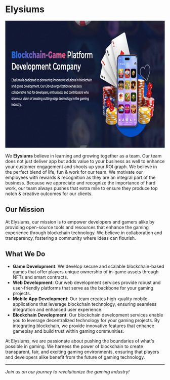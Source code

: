 # Elysiums

<img src="./hero.png" alt="logo" height="400" width="100%">

We **Elysiums** believe in learning and growing together as a team. Our team does not just deliver app but adds value to your business as well to enhance your customer engagement and shoots up your ROI graph. We believe in the perfect blend of life, fun & work for our team. We motivate our employees with rewards & recognition as they are an integral part of the business. Because we appreciate and recognize the importance of hard work, our team always pushes that extra mile to ensure they produce top notch & creative outcomes for our clients.

## Our Mission
At Elysiums, our mission is to empower developers and gamers alike by providing open-source tools and resources that enhance the gaming experience through blockchain technology. We believe in collaboration and transparency, fostering a community where ideas can flourish.

## What We Do

- **Game Development**: We develop secure and scalable blockchain-based games that offer players unique ownership of in-game assets through NFTs and smart contracts.
- **Web Development**: Our web development services provide robust and user-friendly platforms that serve as the backbone for your gaming projects.
- **Mobile App Development**: Our team creates high-quality mobile applications that leverage blockchain technology, ensuring seamless integration and enhanced user experience.
- **Blockchain Development**: Our blockchain development services enable you to leverage decentralized technology for your gaming projects. By integrating blockchain, we provide innovative features that enhance gameplay and build trust within gaming communities.

At Elysiums, we are passionate about pushing the boundaries of what's possible in gaming. We harness the power of blockchain to create transparent, fair, and exciting gaming environments, ensuring that players and developers alike benefit from the future of gaming technology.

---
*Join us on our journey to revolutionize the gaming industry!*

